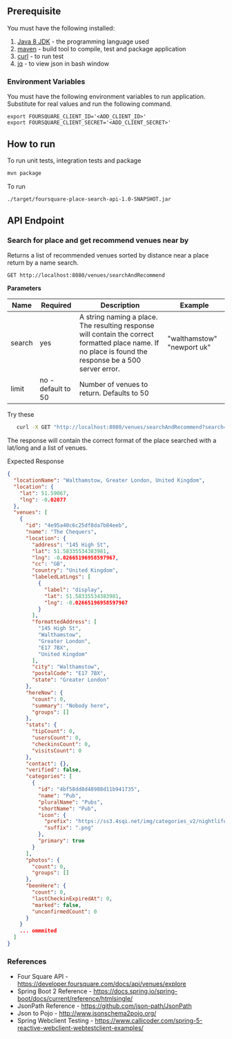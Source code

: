 

## Prerequisite

You must have the following installed:
1. [Java 8 JDK](http://www.oracle.com/technetwork/java/javase/downloads/jdk8-downloads-2133151.html) - the programming language used
2. [maven](https://maven.apache.org/) - build tool to compile, test and package application
3. [curl](https://curl.haxx.se/) - to run test
4. [jq](https://stedolan.github.io/jq/download/) - to view json in bash window

### Environment Variables
You must have the following environment variables to run application. 
Substitute for real values and run the following command.
```
export FOURSQUARE_CLIENT_ID='<ADD_CLIENT_ID>'
export FOURSQUARE_CLIENT_SECRET='<ADD_CLIENT_SECRET>'

```

## How to run

To run unit tests, integration tests and package 
```bash
mvn package

```

To run
```bash
./target/foursquare-place-search-api-1.0-SNAPSHOT.jar

```

## API Endpoint

### Search for place and get recommend venues near by

Returns a list of recommended venues sorted by distance near a place return by a name search.

```
GET http://localhost:8080/venues/searchAndRecommend

```

**Parameters**

Name | Required | Description | Example
---- | -------- | ----------- | -------
search | yes | A string naming a place. The resulting response will contain the correct formatted place name. If no place is found the response be a 500 server error. | "walthamstow" "newport uk"
limit | no - default to 50 | Number of venues to return. Defaults to 50

Try these

```bash
   curl -X GET "http://localhost:8080/venues/searchAndRecommend?search=walthamstow&limit=3" | jq .
```

The response will contain the correct format of the place searched with a lat/long and a list of venues.


Expected Response
```json
{
  "locationName": "Walthamstow, Greater London, United Kingdom",
  "location": {
    "lat": 51.59067,
    "lng": -0.02077
  },
  "venues": [
    {
      "id": "4e95a40c6c25df8da7b84eeb",
      "name": "The Chequers",
      "location": {
        "address": "145 High St",
        "lat": 51.58335534383981,
        "lng": -0.02665196958597967,
        "cc": "GB",
        "country": "United Kingdom",
        "labeledLatLngs": [
          {
            "label": "display",
            "lat": 51.58335534383981,
            "lng": -0.02665196958597967
          }
        ],
        "formattedAddress": [
          "145 High St",
          "Walthamstow",
          "Greater London",
          "E17 7BX",
          "United Kingdom"
        ],
        "city": "Walthamstow",
        "postalCode": "E17 7BX",
        "state": "Greater London"
      },
      "hereNow": {
        "count": 0,
        "summary": "Nobody here",
        "groups": []
      },
      "stats": {
        "tipCount": 0,
        "usersCount": 0,
        "checkinsCount": 0,
        "visitsCount": 0
      },
      "contact": {},
      "verified": false,
      "categories": [
        {
          "id": "4bf58dd8d48988d11b941735",
          "name": "Pub",
          "pluralName": "Pubs",
          "shortName": "Pub",
          "icon": {
            "prefix": "https://ss3.4sqi.net/img/categories_v2/nightlife/pub_",
            "suffix": ".png"
          },
          "primary": true
        }
      ],
      "photos": {
        "count": 0,
        "groups": []
      },
      "beenHere": {
        "count": 0,
        "lastCheckinExpiredAt": 0,
        "marked": false,
        "unconfirmedCount": 0
      }
    }
    ... ommmited
  ]
}
```

### References 
* Four Square API - https://developer.foursquare.com/docs/api/venues/explore
* Spring Boot 2 Reference - https://docs.spring.io/spring-boot/docs/current/reference/htmlsingle/
* JsonPath Reference - https://github.com/json-path/JsonPath
* Json to Pojo - http://www.jsonschema2pojo.org/
* Spring Webclient Testing - https://www.callicoder.com/spring-5-reactive-webclient-webtestclient-examples/